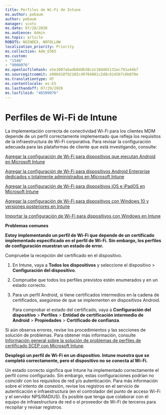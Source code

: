 ```yaml
---
title: Perfiles de Wi-Fi de Intune
ms.author: pebaum
author: pebaum
manager: scotv
ms.date: 07/28/2020
ms.audience: Admin
ms.topic: article
ROBOTS: NOINDEX, NOFOLLOW
localization_priority: Priority
ms.collection: Adm_O365
ms.custom:
- "1548"
- "9000076"
ms.openlocfilehash: e5e1007abadb8ddb30ca110d465131ec791e44b7
ms.sourcegitcommit: e90b918f02102cd9764881c2d8c914567c6b070e
ms.translationtype: HT
ms.contentlocale: es-ES
ms.lasthandoff: 07/29/2020
ms.locfileid: "46509076"
---
```

# <a name="intune-wi-fi-profiles"></a>Perfiles de Wi-Fi de Intune

La implementación correcta de conectividad Wi-Fi para los clientes MDM depende de un perfil correctamente implementado que refleja los requisitos de la infraestructura de Wi-Fi corporativa. Para revisar la configuración adecuada para las plataformas de cliente que está investigando, consulte: 

[Agregar la configuración de Wi-Fi para dispositivos que ejecutan Android en Microsoft Intune](https://docs.microsoft.com/intune/wi-fi-settings-android)

[Agregar la configuración de Wi-Fi para dispositivos Android Enterprise dedicados y totalmente administrados en Microsoft Intune](https://docs.microsoft.com/intune/wi-fi-settings-android-enterprise)

[Agregar la configuración de Wi-Fi para dispositivos iOS e iPadOS en Microsoft Intune](https://docs.microsoft.com/intune/wi-fi-settings-ios)

[Agregar la configuración de Wi-Fi para dispositivos con Windows 10 y versiones posteriores en Intune](https://docs.microsoft.com/intune/wi-fi-settings-windows)

[Importar la configuración de Wi-Fi para dispositivos con Windows en Intune](https://docs.microsoft.com/intune/wi-fi-settings-import-windows-8-1)

**Problemas comunes**

**Estoy implementando un perfil de Wi-Fi que depende de un certificado implementado especificado en el perfil de Wi-Fi. Sin embargo, los perfiles de configuración muestran un estado de error.**

Compruebe la recepción del certificado en el dispositivo.

1. En Intune, vaya a **Todos los dispositivos** y seleccione el dispositivo > **Configuración del dispositivo**.

2. Compruebe que todos los perfiles previstos estén enumerados y en un estado correcto.

3. Para un perfil Android, si tiene certificados intermedios en la cadena de certificados, asegúrese de que se implementen en dispositivos Android.

    Para comprobar el estado del certificado, vaya a **Configuración del dispositivo** > **Perfiles** > **Entidad de certificación intermedio de Android** > **Propiedades** > **Certificado de confianza**.

Si aún observa errores, revise los procedimientos y las secciones de solución de problemas. Para obtener más información, consulte [Información general sobre la solución de problemas de perfiles de certificado SCEP con Microsoft Intune](https://support.microsoft.com/help/4457481/troubleshooting-scep-certificate-profile-deployment-in-intune).

**Desplegó un perfil de Wi-Fi en un dispositivo. Intune muestra que se completó correctamente, pero el dispositivo no se conecta al Wi-Fi.**

Un estado correcto significa que Intune ha implementado correctamente el perfil como configurado. Sin embargo, estas configuraciones podrían no coincidir con los requisitos de red y/o autenticación. Para más información sobre el intento de conexión, revise los registros en el servicio de autenticación e infraestructura (en el controlador del punto de acceso Wi-Fi y el servidor NPS/RADIUS). Es posible que tenga que colaborar con el equipo de infraestructura de red o el proveedor de Wi-Fi de terceros para recopilar y revisar registros.